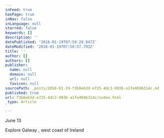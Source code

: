 ```yaml
---
inFeed: true
hasPage: true
inNav: false
inLanguage: null
starred: false
keywords: []
description: ''
datePublished: '2016-01-19T07:59:29.947Z'
dateModified: '2016-01-19T07:58:57.793Z'
title: ''
author: []
authors: []
publisher:
  name: null
  domain: null
  url: null
  favicon: null
sourcePath: _posts/2016-01-19-f3b8e63d-e725-4dc3-9936-a1fe4696314c.md
published: true
url: f3b8e63d-e725-4dc3-9936-a1fe4696314c/index.html
_type: Article

---
```

June 13

Explore Galway , west coast of Ireland